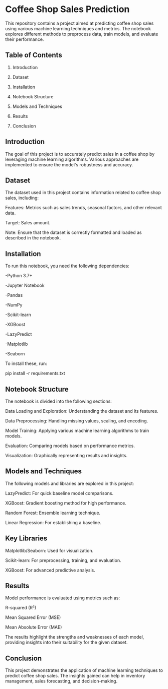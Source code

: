 # Coffee Shop Sales Prediction

This repository contains a project aimed at predicting coffee shop sales using various machine learning techniques and metrics. The notebook explores different methods to preprocess data, train models, and evaluate their performance.

## Table of Contents

1. Introduction

2. Dataset

3. Installation

4. Notebook Structure

5. Models and Techniques

6. Results

7. Conclusion

## Introduction

The goal of this project is to accurately predict sales in a coffee shop by leveraging machine learning algorithms. Various approaches are implemented to ensure the model's robustness and accuracy.

## Dataset

The dataset used in this project contains information related to coffee shop sales, including:

Features: Metrics such as sales trends, seasonal factors, and other relevant data.

Target: Sales amount.

Note: Ensure that the dataset is correctly formatted and loaded as described in the notebook.

## Installation

To run this notebook, you need the following dependencies:

-Python 3.7+

-Jupyter Notebook

-Pandas

-NumPy

-Scikit-learn

-XGBoost

-LazyPredict

-Matplotlib

-Seaborn

To install these, run:

pip install -r requirements.txt

## Notebook Structure

The notebook is divided into the following sections:

Data Loading and Exploration: Understanding the dataset and its features.

Data Preprocessing: Handling missing values, scaling, and encoding.

Model Training: Applying various machine learning algorithms to train models.

Evaluation: Comparing models based on performance metrics.

Visualization: Graphically representing results and insights.

## Models and Techniques

The following models and libraries are explored in this project:

LazyPredict: For quick baseline model comparisons.

XGBoost: Gradient boosting method for high performance.

Random Forest: Ensemble learning technique.

Linear Regression: For establishing a baseline.

## Key Libraries

Matplotlib/Seaborn: Used for visualization.

Scikit-learn: For preprocessing, training, and evaluation.

XGBoost: For advanced predictive analysis.

## Results

Model performance is evaluated using metrics such as:

R-squared (R²)

Mean Squared Error (MSE)

Mean Absolute Error (MAE)

The results highlight the strengths and weaknesses of each model, providing insights into their suitability for the given dataset.

## Conclusion

This project demonstrates the application of machine learning techniques to predict coffee shop sales. The insights gained can help in inventory management, sales forecasting, and decision-making.
